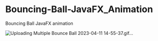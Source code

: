 # Bouncing-Ball-JavaFX_Animation
Bouncing Ball JavaFX animation

![Uploading Multiple Bounce Ball 2023-04-11 14-55-37.gif…]()
